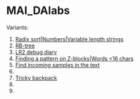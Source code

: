 # MAI_DAlabs

Variants:
1. [Radix sort|Numbers|Variable length strings](/LR_DA1_tex/report.pdf)
2. [RB-tree](/LR_DA2_tex/report.pdf)
3. [LR2 debug diary](/LR_DA3_tex/report.pdf)
4. [Finding a pattern on Z-blocks|Words <16 chars](/LR_DA4_tex/report.pdf)
5. [Find incoming samples in the text](/LR_DA5_tex/report.pdf)
6. [](/LR_DA6_tex/report.pdf)
7. [Tricky backpack](/LR_DA7_tex/report.pdf)
8.
9.
